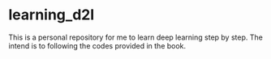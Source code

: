 # learning_d2l
This is a personal repository for me to learn deep learning step by step. The intend is to following the codes provided in the book.
